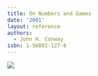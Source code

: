 ```yaml
---
title: On Numbers and Games
date: '2001'
layout: reference
authors:
  - John H. Conway
isbn: 1-56881-127-6
---
```

![](/media/books/numbers-games.jpg)
